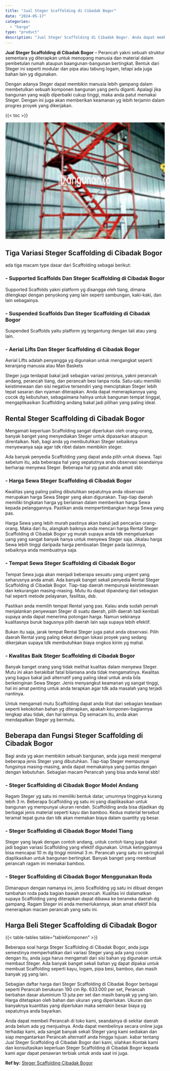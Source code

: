 ```yaml
---
title: "Jual Steger Scaffolding di Cibadak Bogor"
date: "2024-05-17"
categories: 
  - "harga"
type: "product"
description: "Jual Steger Scaffolding di Cibadak Bogor. Anda dapat membeli Perancah di toko kami, seandainya di sekitar daerah anda belum ada yg menjualnya. Anda dapat mem..."
---
```


**Jual Steger Scaffolding di Cibadak Bogor** – Perancah yakni sebuah struktur sementara yg diterapkan untuk menopang manusia dan material dalam pembetulan rumah ataupun baangunan-bangunan bertingkat. Bentuk dari Steger ini seperti modular dan pipa atau tabung logam, tetapi ada juga bahan lain yg digunakan.

Dengan adanya Steger dapat membikin manusia lebih gampang dalam membetulkan sebuah komponen bangunan yang perlu diganti. Apalagi jika bangunan yang wajib diperbaiki cukup tinggi, maka anda patut memakai Steger. Dengan ini juga akan memberikan keamanan yg lebih terjamin dalam progres proyek yang dikerjakan.

{{< toc >}}

![Jual Steger Scaffolding di Cibadak Bogor](/images/sewa-scaffolding-steger-24.png)

## Tiga Variasi Steger Scaffolding di Cibadak Bogor

ada tiga macam type dasar dari Scaffolding sebagai berikut:

### \- Supported Scaffolds Dan Steger Scaffolding di Cibadak Bogor

Supported Scaffolds yakni platform yg disangga oleh tiang, dimana dilengkapi dengan penyokong yang lain seperti sambungan, kaki-kaki, dan lain sebagainya.

### \- Suspended Scaffolds Dan Steger Scaffolding di Cibadak Bogor

Suspended Scaffolds yaitu platform yg tergantung dengan tali atau yang lain.

### \- Aerial Lifts Dan Steger Scaffolding di Cibadak Bogor

Aerial Lifts adalah penyangga yg digunakan untuk mengangkat seperti keranjang manusia atau Man Baskets

Steger juga terdapat bakal jadi sebagian variasi jenisnya, yakni perancah andang, perancah tiang, dan perancah besi tanpa roda. Satu-satu memiliki keistimewaan dan sisi negative tersendiri yang menciptakan Steger lebih tepat sasaran dan nyaman diterapkan. Anda dapat menerapkannya yang cocok dg kebutuhan, sebagaimana halnya untuk bangunan tempat tinggal, mengaplikasikan Scaffolding andang bakal jadi pilihan yang paling ideal.

## Rental Steger Scaffolding di Cibadak Bogor

Mengamati keperluan Scaffolding sangat diperlukan oleh orang-orang, banyak banget yang menyediakan Steger untuk dipasarkan ataupun direntalkan. Nah, bagi anda yg membutuhkan Steger sebaiknya menyewanya saja agar tdk ribet dalam membikin steger.

Ada banyak penyedia Scaffolding yang dapat anda pilih untuk disewa. Tapi sebelum itu, ada beberapa hal yang sepatutnya anda observasi seandainya berharap menyewa Steger. Beberapa hal yg patut anda amati sbb:

### \- Harga Sewa Steger Scaffolding di Cibadak Bogor

Kwalitas yang paling paling dibutuhkan sepatutnya anda observasi merupakan harga Sewa Steger yang akan digunakan. Tiap-tiap daerah memiliki tingkatan harga yg berlainan dalam memberikan harga Sewa kepada pelanggannya. Pastikan anda mempertimbangkan harga Sewa yang pas.

Harga Sewa yang lebih murah pastinya akan bakal jadi pencarian orang-orang. Maka dari itu, alangkah baiknya anda mencari harga Rental Steger Scaffolding di Cibadak Bogor yg murah supaya anda tdk mengeluarkan uang yang sangat banyak hanya untuk menyewa Steger saja. Jikalau harga Sewa lebih tinggi daripada harga pembuatan Steger pada lazimnya, sebaiknya anda membuatnya saja.

### \- Tempat Sewa Steger Scaffolding di Cibadak Bogor

Tempat Sewa juga akan menjadi beberapa sesuatu yang urgent yang seharusnya anda amati. Ada banyak banget sekali penyedia Rental Steger Scaffolding di Cibadak Bogor. Tiap-tiap daerah mempunyai keistimewaan dan kekurangan masing-masing. Mutu itu dapat dipandang dari sebagian hal seperti metode pelayanan, fasilitas, dsb.

Pastikan anda memilih tempat Rental yang pas. Kalau anda sudah pernah menjalankan penyewaan Steger di suatu daerah, pilih daerah tadi kembali supaya anda dapat menerima potongan harga. Namun sekiranya kualitasnya buruk bagusnya pilih daerah lain saja supaya lebih efektif.

Bukan itu saja, jarak tempat Rental Steger juga patut anda observasi. Pilih daerah Rental yang paling dekat dengan lokasi proyek yang sedang dikerjakan supaya tdk membutuhkan biaya ongkos kirim yg mahal.

### \- Kwalitas Baik Steger Scaffolding di Cibadak Bogor

Banyak banget orang yang tidak melihat kualitas dalam menyewa Steger. Mutu ini akan berakibat fatal bilamana anda tidak mengamatinya. Kwalitas yang bagus bakal jadi alternatif yang paling ideal untuk anda bila berkeinginan Sewa Steger. Jenis menyangkut keamanan yg sangat tinggi, hal ini amat penting untuk anda terapkan agar tdk ada masalah yang terjadi nantinya.

Untuk mengamati mutu Scaffolding dapat anda lihat dari sebagian keadaan seperti kekokohan bahan yg diterapkan, apakah komponen-bagiannya lengkap atau tidak, dan hal lainnya. Dg semacam itu, anda akan mendapatkan Steger yg bermutu.

## Beberapa dan Fungsi Steger Scaffolding di Cibadak Bogor

Bagi anda yg akan membikin sebuah bangunan, anda juga mesti mengenal beberapa jenis Steger yang dibutuhkan. Tiap-tiap Steger mempunyai fungsinya masing-masing, anda dapat memakainya yang pantas dengan dengan kebutuhan. Sebagian macam Perancah yang bisa anda kenal sbb!

### \- Steger Scaffolding di Cibadak Bogor Model Andang

Ragam Steger yg satu ini memiliki bentuk datar, umumnya tingginya kurang lebih 3 m. Beberapa Scaffolding yg satu ini yang diaplikasikan untuk bangunan yg mempunyai ukuran rendah. Scaffolding anda bisa dijadikan dg berbagai jenis material seperti kayu dan bamboo. Kedua material tersebut teramat tepat guna dan tdk akan memakan biaya dalam quantity yg besar.

### \- Steger Scaffolding di Cibadak Bogor Model Tiang

Steger yang layak dengan contoh andang, untuk contoh tiang juga bakal jadi bagian variasi Scaffolding yang efektif digunakan. Untuk ketinggiannya bisa mencapai 10 m dg tinggi minimal 3 m. Perancah yang satu ini seringkali diaplikasikan untuk bangunan bertingkat. Banyak banget yang membuat perancah ragam ini memakai bamboo.

### \- Steger Scaffolding di Cibadak Bogor Menggunakan Roda

Dimanapun dengan namanya ini, jenis Scaffolding yg satu ini dibuat dengan tambahan roda pada bagian bawah perancah. Kualitas ini dialamatkan supaya Scaffolding yang diterapkan dapat dibawa ke beraneka daerah dg gampang. Ragam Steger ini anda memerlukannya, akan amat efektif bila menerapkan macam perancah yang satu ini.

## Harga Beli Steger Scaffolding di Cibadak Bogor

{{< table-tables table="tableKomponen" >}}

Beberapa soal harga Steger Scaffolding di Cibadak Bogor, anda juga semestinya memperhatikan dari variasi Steger yang ada yang cocok dengan itu, anda juga harus mengamati dari sisi bahan yg digunakan untuk membaut Steger. Ada banyak banget sekali bahan yg dapat dipakai untuk membuat Scaffolding seperti kayu, logam, pipa besi, bamboo, dan masih banyak yg yang lain.

Sebagian daftar harga dari Steger Scaffolding di Cibadak Bogor berbagai seperti Perancah berukuran 190 cm Rp. 633.000 per set, Perancah berbahan dasar aluminium 13 juta per set dan masih banyak yg yang lain. Harga ditetapkan oleh bahan dan ukuran yang diperlukan. Ukuran dan banyaknya kuantitas yang diperlukan maka semakin besar biaya yg sepatutnya anda bayarkan.

Anda dapat membeli Perancah di toko kami, seandainya di sekitar daerah anda belum ada yg menjualnya. Anda dapat membelinya secara online juga terhadap kami, ada sangat banyak sekali Steger yang kami sediakan dan siap mengantarkan Perancah alternatif anda hingga tujuan. kabar tentang Jual Steger Scaffolding di Cibadak Bogor dari kami, silahkan Kontak kami dan konsultasikan keperluan Steger Scaffolding di Cibadak Bogor kepada kami agar dapat penawran terbiak untuk anda saat ini juga.

**Ref by:** [Steger Scaffolding Cibadak Bogor](https://id.wikipedia.org/wiki/Steger)
